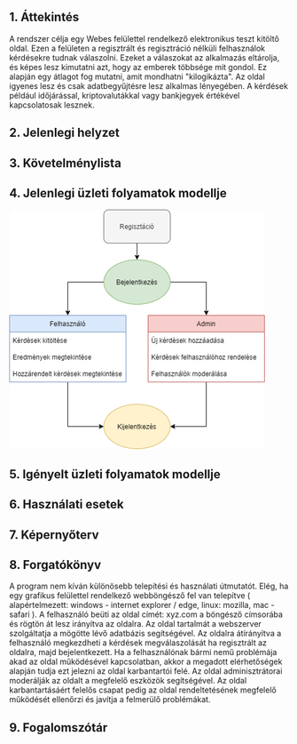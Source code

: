## 1. Áttekintés

A rendszer célja egy Webes felülettel rendelkező elektronikus teszt kitöltő oldal. Ezen a felületen a regisztrált és regisztráció nélküli felhasználok kérdésekre tudnak válaszolni. 
Ezeket a válaszokat az alkalmazás eltárolja, és képes lesz kimutatni azt, hogy az emberek többsége mit gondol. Ez alapján egy átlagot fog mutatni, amit mondhatni "kilogikázta".
Az oldal igyenes lesz és csak adatbegyűjtésre lesz alkalmas lényegében. A kérdések például időjárással, kriptovalutákkal vagy bankjegyek értékével kapcsolatosak lesznek.

## 2. Jelenlegi helyzet

## 3. Követelménylista

## 4. Jelenlegi üzleti folyamatok modellje

![Jelenlegi üzleti folyamatok modellje](../docs/Pictures/FuncSpec4.png)

## 5. Igényelt üzleti folyamatok modellje

## 6. Használati esetek

## 7. Képernyőterv

## 8. Forgatókönyv

A program nem kíván különösebb telepítési és használati útmutatót. Elég, ha egy grafikus felülettel rendelkező webböngésző fel van telepítve ( alapértelmezett: windows - internet explorer / edge, linux: mozilla, mac - safari ). A felhasználó beüti az oldal címét: xyz.com a böngésző címsorába és rögtön át lesz irányítva az oldalra. Az oldal tartalmát a webszerver szolgáltatja a mögötte lévő adatbázis segítségével. Az oldalra átírányítva a felhasználó megkezdheti a kérdések megválaszolását ha regisztrált az oldalra, majd bejelentkezett. Ha a felhasználónak bármi nemű problémája akad az oldal működésével kapcsolatban, akkor a megadott elérhetőségek alapján tudja ezt jelezni az oldal karbantartói felé. Az oldal adminisztrátorai moderálják az oldalt a megfelelő eszközök segítségével. Az oldal karbantartásáért felelős csapat pedig az oldal rendeltetésének megfelelő működését ellenőrzi és javítja a felmerülő problémákat.

## 9. Fogalomszótár
